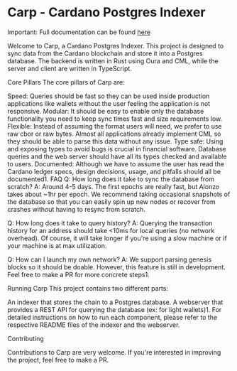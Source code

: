 # Carp - Cardano Postgres Indexer

Important: Full documentation can be found [here](https://dcspark.github.io/carp/docs/intro)

Welcome to Carp, a Cardano Postgres Indexer. This project is designed to sync data from the Cardano blockchain and store it into a Postgres database. The backend is written in Rust using Oura and CML, while the server and client are written in TypeScript.

Core Pillars
The core pillars of Carp are:

Speed: Queries should be fast so they can be used inside production applications like wallets without the user feeling the application is not responsive.
Modular: It should be easy to enable only the database functionality you need to keep sync times fast and size requirements low.
Flexible: Instead of assuming the format users will need, we prefer to use raw cbor or raw bytes. Almost all applications already implement CML so they should be able to parse this data without any issue.
Type safe: Using and exposing types to avoid bugs is crucial in financial software. Database queries and the web server should have all its types checked and available to users.
Documented: Although we have to assume the user has read the Cardano ledger specs, design decisions, usage, and pitfalls should all be documented​1​.
FAQ
Q: How long does it take to sync the database from scratch?
A: Around 4-5 days. The first epochs are really fast, but Alonzo takes about ~1hr per epoch. We recommend taking occasional snapshots of the database so that you can easily spin up new nodes or recover from crashes without having to resync from scratch.

Q: How long does it take to query history?
A: Querying the transaction history for an address should take <10ms for local queries (no network overhead). Of course, it will take longer if you're using a slow machine or if your machine is at max utilization.

Q: How can I launch my own network?
A: We support parsing genesis blocks so it should be doable. However, this feature is still in development. Feel free to make a PR for more concrete steps​1​.

Running Carp
This project contains two different parts:

An indexer that stores the chain to a Postgres database.
A webserver that provides a REST API for querying the database (ex: for light wallets)​1​.
For detailed instructions on how to run each component, please refer to the respective README files of the indexer and the webserver.

Contributing

Contributions to Carp are very welcome. If you're interested in improving the project, feel free to make a PR.
